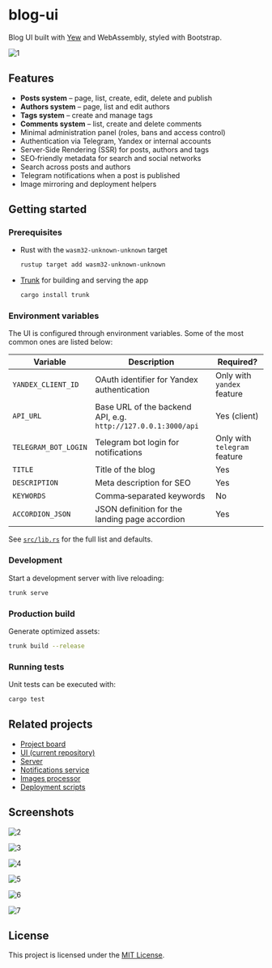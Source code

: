 # blog-ui

Blog UI built with [Yew](https://yew.rs/) and WebAssembly, styled with Bootstrap.

![1](https://raw.githubusercontent.com/brewpipeline/blog-ui/main/images/1.png)

## Features

- **Posts system** – page, list, create, edit, delete and publish
- **Authors system** – page, list and edit authors
- **Tags system** – create and manage tags
- **Comments system** – list, create and delete comments
- Minimal administration panel (roles, bans and access control)
- Authentication via Telegram, Yandex or internal accounts
- Server‑Side Rendering (SSR) for posts, authors and tags
- SEO‑friendly metadata for search and social networks
- Search across posts and authors
- Telegram notifications when a post is published
- Image mirroring and deployment helpers

## Getting started

### Prerequisites

- Rust with the `wasm32-unknown-unknown` target
  ```bash
  rustup target add wasm32-unknown-unknown
  ```
- [Trunk](https://trunkrs.dev/) for building and serving the app
  ```bash
  cargo install trunk
  ```

### Environment variables

The UI is configured through environment variables. Some of the most common ones are listed below:

| Variable | Description | Required? |
|---------|-------------|-----------|
| `YANDEX_CLIENT_ID` | OAuth identifier for Yandex authentication | Only with `yandex` feature |
| `API_URL` | Base URL of the backend API, e.g. `http://127.0.0.1:3000/api` | Yes (client) |
| `TELEGRAM_BOT_LOGIN` | Telegram bot login for notifications | Only with `telegram` feature |
| `TITLE` | Title of the blog | Yes |
| `DESCRIPTION` | Meta description for SEO | Yes |
| `KEYWORDS` | Comma‑separated keywords | No |
| `ACCORDION_JSON` | JSON definition for the landing page accordion | Yes |

See [`src/lib.rs`](src/lib.rs) for the full list and defaults.

### Development

Start a development server with live reloading:

```bash
trunk serve
```

### Production build

Generate optimized assets:

```bash
trunk build --release
```

### Running tests

Unit tests can be executed with:

```bash
cargo test
```

## Related projects

- [Project board](https://github.com/orgs/brewpipeline/projects/3)
- [UI (current repository)](https://github.com/brewpipeline/blog-ui)
- [Server](https://github.com/brewpipeline/blog-server)
- [Notifications service](https://github.com/brewpipeline/BlogNotificationService)
- [Images processor](https://github.com/brewpipeline/images-processor-service)
- [Deployment scripts](https://github.com/brewpipeline/blog-deploy)

## Screenshots

![2](https://raw.githubusercontent.com/brewpipeline/blog-ui/main/images/2.png)

![3](https://raw.githubusercontent.com/brewpipeline/blog-ui/main/images/3.png)

![4](https://raw.githubusercontent.com/brewpipeline/blog-ui/main/images/4.png)

![5](https://raw.githubusercontent.com/brewpipeline/blog-ui/main/images/5.png)

![6](https://raw.githubusercontent.com/brewpipeline/blog-ui/main/images/6.png)

![7](https://raw.githubusercontent.com/brewpipeline/blog-ui/main/images/7.png)

## License

This project is licensed under the [MIT License](LICENSE).

